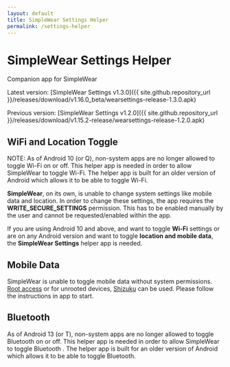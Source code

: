 ```yaml
---
layout: default
title: SimpleWear Settings Helper
permalink: /settings-helper
---
```


# SimpleWear Settings Helper

Companion app for SimpleWear

Latest version: [SimpleWear Settings v1.3.0]({{ site.github.repository_url
}}/releases/download/v1.16.0_beta/wearsettings-release-1.3.0.apk)

Previous version: [SimpleWear Settings v1.2.0]({{ site.github.repository_url
}}/releases/download/v1.15.2-release/wearsettings-release-1.2.0.apk)

## WiFi and Location Toggle

NOTE: As of Android 10 (or Q), non-system apps are no longer allowed to toggle Wi-Fi on or off. This
helper app is needed in order to allow SimpleWear to toggle Wi-Fi. The helper app is built for an
older version of Android which allows it to be able to toggle Wi-Fi.

**SimpleWear**, on its own, is unable to change system settings like mobile data and location.
In order to change these settings, the app requires the **WRITE_SECURE_SETTINGS** permission. This
has to be enabled manually by the user and cannot be requested/enabled within the app.

If you are using Android 10 and above, and want to toggle **Wi-Fi** settings or are on any Android
version and want to toggle **location and mobile data**, the **SimpleWear Settings** helper app is
needed.

## Mobile Data

SimpleWear is unable to toggle mobile data without system permissions. [Root access](./root-access)
or for unrooted devices, [Shizuku](https://github.com/RikkaApps/Shizuku) can be used. Please follow
the instructions in app to start.

## Bluetooth

As of Android 13 (or T), non-system apps are no longer allowed to toggle Bluetooth on or off. This
helper app is needed in order to allow SimpleWear to toggle Bluetooth . The helper app is built for
an older version of Android which allows it to be able to toggle Bluetooth.